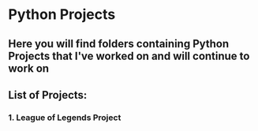 # Python Projects

## Here you will find folders containing Python Projects that I've worked on and will continue to work on

## List of Projects:

### 1. League of Legends Project

